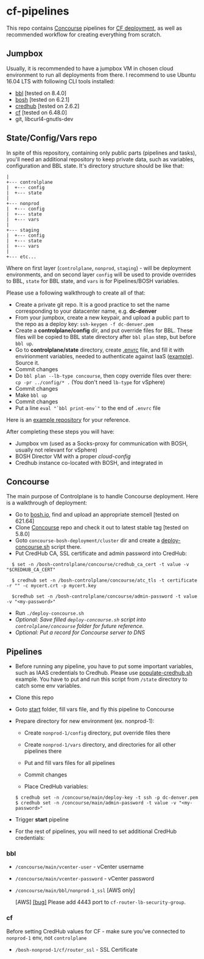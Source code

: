 # cf-pipelines
This repo contains [Concourse](https://concourse-ci.org) pipelines for [CF deployment](https://github.com/cloudfoundry/cf-deployment), as well as recommended workflow for creating everything from scratch.

## Jumpbox
Usually, it is recommended to have a jumpbox VM in chosen cloud environment to run all deployments from there. I recommend to use Ubuntu 16.04 LTS with following CLI tools installed:

- [bbl](https://github.com/cloudfoundry/bosh-bootloader/releases) [tested on 8.4.0]
- [bosh](https://bosh.io/docs/cli-v2-install) [tested on 6.2.1]
- [credhub](https://github.com/cloudfoundry-incubator/credhub-cli/releases) [tested on 2.6.2]
- [cf](https://docs.cloudfoundry.org/cf-cli/install-go-cli.html) [tested on 6.48.0]
- git, libcurl4-gnutls-dev

## State/Config/Vars repo
In spite of this repository, containing only public parts (pipelines and tasks), you'll need an additional repository to keep private data, such as variables, configuration and BBL state. It's directory structure should be like that:

```
|
+--- controlplane
|  +--- config
|  +--- state
| 
+--- nonprod
|  +--- config
|  +--- state
|  +--- vars
|
+--- staging
|  +--- config
|  +--- state
|  +--- vars
|
+--- etc...
```

Where on first layer (`controlplane`, `nonprod`, `staging`) - will be deployment environments, and on second layer `config` will be used to provide overrides to BBL, `state` for BBL state, and `vars` is for Pipelines/BOSH variables. 

Please use a following walkthrough to create all of that:

- Create a private git repo. It is a good practice to set the name corresponding to your datacenter name, e.g. **dc-denver** 
- From your jumpbox, create a new keypair, and upload a public part to the repo as a deploy key: `ssh-keygen -f dc-denver.pem`
- Create a **controlplane/config** dir, and put override files for BBL. These files will be copied to BBL state directory after `bbl plan` step, but before `bbl up`.
- Go to **controlplane/state** directory, create [.envrc](https://direnv.net) file, and fill it with envirionment variables, needed to authenticate against IaaS ([example](examples/.envrc-vsphere)). Source it.
- Commit changes
- Do `bbl plan --lb-type concourse`, then copy override files over there: `cp -pr ../config/* .` (You don't need `lb-type` for vSphere)
- Commit changes
- Make `bbl up`
- Commit changes
- Put a line ```eval "`bbl print-env`"``` to the end of `.envrc` file

Here is an [example repository](https://github.com/axelaris/dc-example) for your reference.

After completing these steps you will have:

- Jumpbox vm (used as a Socks-proxy for communication with BOSH, usually not relevant for vSphere)
- BOSH Director VM with a proper *cloud-config*
- Credhub instance co-located with BOSH, and integrated in

## Concourse
The main purpose of Controlplane is to handle Concourse deployment. Here is a walkthrough of deployment:

- Go to [bosh.io](https://bosh.io/stemcells/), find and upload an appropriate stemcell [tested on 621.64]
- Clone [Concourse](https://github.com/concourse/concourse-bosh-deployment/) repo and check it out to latest stable tag [tested on 5.8.0]
- Goto `concourse-bosh-deployment/cluster` dir and create a [deploy-concourse.sh](examples/deploy-concourse.sh) script there.
- Put CredHub CA, SSL certificate and admin password into CredHub:
```
  $ set -n /bosh-controlplane/concourse/credhub_ca_cert -t value -v "$CREDHUB_CA_CERT"
  
  $ credhub set -n /bosh-controlplane/concourse/atc_tls -t certificate -r "" -c mycert.crt -p mycert.key
  
  $credhub set -n /bosh-controlplane/concourse/admin-password -t value -v "<my-password>"
```

- Run `./deploy-concourse.sh`
- *Optional: Save filled `deploy-concourse.sh` script into `controlplane/concourse` folder for future reference.* 
- *Optional: Put a record for Concourse server to DNS* 

## Pipelines

- Before running any pipeline, you have to put some important variables, such as IAAS credentials to Credhub. Please use [populate-credhub.sh](examples/populate-credhub-aws.sh) example. You have to put and run this script from `/state` directory to catch some env variables.

- Clone this repo

- Goto [start](start) folder, fill vars file, and fly this pipeline to Concourse

- Prepare directory for new environment (ex. nonprod-1):
	- Create `nonprod-1/config` directory, put override files there
	
	- Create `nonprod-1/vars` directory, and directories for all other pipelines there
	
	- Put and fill vars files for all pipelines
	
	- Commit changes
	
	- Place CredHub variables:
	
	```
	$ credhub set -n /concourse/main/deploy-key -t ssh -p dc-denver.pem
	$ credhub set -n /concourse/main/admin-password -t value -v "<my-password>"
	```
	
- Trigger **start** pipeline

- For the rest of pipelines, you will need to set additional CredHub credentials:

### bbl
- `/concourse/main/vcenter-user` - vCenter username
- `/concourse/main/vcenter-password` - vCenter password
- `/concourse/main/bbl/nonprod-1_ssl` [AWS only]

  [AWS] [[bug]](https://github.com/cloudfoundry/bosh-bootloader/pull/474) Please add 4443 port to `cf-router-lb-security-group`. 

### cf
Before setting CredHub values for CF - make sure you've connected to `nonprod-1` env, not `controlplane`

- `/bosh-nonprod-1/cf/router_ssl` - SSL Certificate

